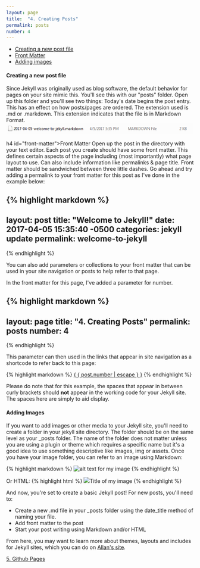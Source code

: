 ```yaml
---
layout: page
title:  "4. Creating Posts"
permalink: posts
number: 4
---
```

* [Creating a new post file](#new-file)
* [Front Matter](#front-matter)
* [Adding images](#images)

<h4 id="new-file">Creating a new post file</h4>
Since Jekyll was originally used as blog software, the default behavior for pages on your site mimic this. You'll see this with our "posts" folder. Open up this folder and you'll see two things:
Today's date begins the post entry. This has an effect on how posts/pages are ordered.
The extension used is .md or .markdown. This extension indicates that the file is in Markdown Format.

<img src="/img/directory.png">

h4 id="front-matter">Front Matter</h4>
Open up the post in the directory with your text editor. Each post you create should have some front matter. This defines certain aspects of the page including (most importantly) what page layout to use. Can also include information like permalinks & page title. Front matter should be sandwiched between three little dashes. Go ahead and try adding a permalink to your front matter for this post as I've done in the example below:

{% highlight markdown %}
---
layout: post
title:  "Welcome to Jekyll!"
date:   2017-04-05 15:35:40 -0500
categories: jekyll update
permalink: welcome-to-jekyll
---
{% endhighlight %}

You can also add parameters or collections to your front matter that can be used in your site navigation or posts to help refer to that page.

In the front matter for this page, I've added a parameter for number. 

{% highlight markdown %}
---
layout: page
title:  "4. Creating Posts"
permalink: posts
number: 4
---
{% endhighlight %}

This parameter can then used in the links that appear in site navigation as a shortcode to refer back to this page:

{% highlight markdown %}
<a class="page-link" href="{ { post.url | relative_url } }">{ { post.number | escape } }</a></li>
{% endhighlight %}

Please do note that for this example, the spaces that appear in between curly brackets should <strong>not</strong> appear in the working code for your Jekyll site. The spaces here are simply to aid display.

<h4 id="images">Adding Images</h4>
If you want to add images or other media to your Jekyll site, you'll need to create a folder in your jekyll site directory. The folder should be on the same level as your _posts folder. The name of the folder does not matter unless you are using a plugin or theme which requires a specific name but it's a good idea to use something descriptive like images, img or assets. Once you have your image folder, you can refer to an image using Markdown:

{% highlight markdown %}
![alt text for my image](/images/my-image.jpg "Title of my image")
{% endhighlight %}

Or HTML:
{% highlight html %}
<img src="/images/my-image.jpg">Title of my image</img>
{% endhighlight %}

And now, you're set to create a basic Jekyll post! For new posts, you'll need to:
* Create a new .md file in your _posts folder using the date_title method of naming your file. 
* Add front matter to the post
* Start your post writing using Markdown and/or HTML

From here, you may want to learn more about themes, layouts and includes for Jekyll sites, which you can do on [Allan's site](https://allanberry.github.io/).

[5. Github Pages](/github-pages)